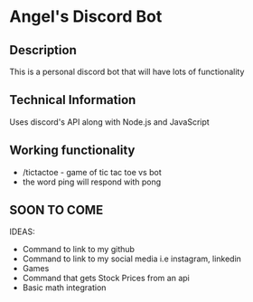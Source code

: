 # Angel's Discord Bot

## Description
This is a personal discord bot that will have lots of functionality

## Technical Information
Uses discord's API along with Node.js and JavaScript
## Working functionality
- /tictactoe - game of tic tac toe vs bot
- the word ping will respond with pong

## SOON TO COME

IDEAS:
- Command to link to my github
- Command to link to my social media i.e instagram, linkedin
- Games
- Command that gets Stock Prices from an api
- Basic math integration

